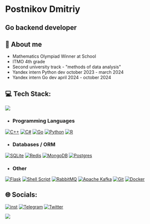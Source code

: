 Postnikov Dmitriy
==
Go backend developer
--
💫 About me 
--
- Mathematics Olympiad Winner at School
- ITMO 4th grade
- Second university track - "methods of data analysis"
- Yandex intern Python dev october 2023 - march 2024 
- Yandex intern Go dev april 2024 - october 2024 

💻 Tech Stack:
--
![](https://github-readme-stats.vercel.app/api/top-langs/?username=looklikelie&theme=dark&hide_border=false&include_all_commits=false&count_private=false&layout=compact)
- ### Programming Languages
[![C++](https://img.shields.io/badge/c++-%2300599C.svg?style=for-the-badge&logo=c%2B%2B&logoColor=white)](https://isocpp.org/) [![C#](https://img.shields.io/badge/c%23-%23239120.svg?style=for-the-badge&logo=csharp&logoColor=white)](https://learn.microsoft.com/en-us/dotnet/csharp/) [![Go](https://img.shields.io/badge/go-%2300ADD8.svg?style=for-the-badge&logo=go&logoColor=white)](https://go.dev/) [![Python](https://img.shields.io/badge/python-3670A0?style=for-the-badge&logo=python&logoColor=ffdd54)](https://www.python.org/) [![R](https://img.shields.io/badge/r-%23276DC3.svg?style=for-the-badge&logo=r&logoColor=white)](https://www.r-project.org/)
- ### Databases / ORM
[![SQLite](https://img.shields.io/badge/sqlite-%2307405e.svg?style=for-the-badge&logo=sqlite&logoColor=white)](https://www.sqlite.org/) [![Redis](https://img.shields.io/badge/redis-%23DD0031.svg?style=for-the-badge&logo=redis&logoColor=white)](https://redis.io/) [![MongoDB](https://img.shields.io/badge/MongoDB-%234ea94b.svg?style=for-the-badge&logo=mongodb&logoColor=white)](https://www.mongodb.com/) [![Postgres](https://img.shields.io/badge/postgres-%23316192.svg?style=for-the-badge&logo=postgresql&logoColor=white)](https://www.postgresql.org/)
- ### Other
[![Flask](https://img.shields.io/badge/flask-%23000.svg?style=for-the-badge&logo=flask&logoColor=white)](https://flask.palletsprojects.com/en/3.0.x/) [![Shell Script](https://img.shields.io/badge/shell_script-%23121011.svg?style=for-the-badge&logo=gnu-bash&logoColor=white)](https://www.gnu.org/software/bash/) [![RabbitMQ](https://img.shields.io/badge/rabbitmq-FF6600?style=for-the-badge&logo=rabbitmq&logoColor=white)](https://www.rabbitmq.com/) [![Apache Kafka](https://img.shields.io/badge/Apache%20Kafka-000?style=for-the-badge&logo=apachekafka)](https://kafka.apache.org/) [![Git](https://img.shields.io/badge/git-%23F05033.svg?style=for-the-badge&logo=git&logoColor=white)](https://git-scm.com/) [![Docker](https://img.shields.io/badge/docker-%230db7ed.svg?style=for-the-badge&logo=docker&logoColor=white)](https://www.docker.com/) 

🌐 Socials:
--
[![inst](https://upload.wikimedia.org/wikipedia/commons/thumb/9/95/Instagram_logo_2022.svg/64px-Instagram_logo_2022.svg.png)](https://instagram.com/looklikelie)
[![Telegram](https://upload.wikimedia.org/wikipedia/commons/thumb/8/82/Telegram_logo.svg/64px-Telegram_logo.svg.png)](https://t.me/looklikelie)
[![Twitter](https://upload.wikimedia.org/wikipedia/commons/thumb/6/6f/Logo_of_Twitter.svg/64px-Logo_of_Twitter.svg.png)](https://x.com/sewerefed)

[![](https://visitcount.itsvg.in/api?id=looklikelie&icon=0&color=0)](#)
